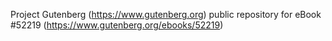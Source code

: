 Project Gutenberg (https://www.gutenberg.org) public repository for
eBook #52219 (https://www.gutenberg.org/ebooks/52219)
